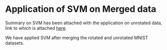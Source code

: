Application of SVM on Merged data
========================

Summary on SVM has been attached with the application on unrotated data, link to which is attached [here](#/shubha3/Senior-Mentorship-Summer-Project-2021/blob/main/Application-on-Unrotated-data/SVM/SVM_unrotated.pdf).

We have applied SVM after merging the rotated and unrotated MNIST datasets.

